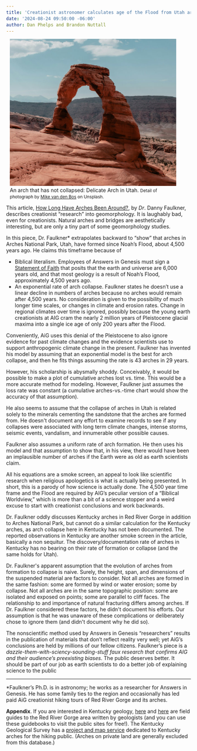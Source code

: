 ```yaml
---
title: 'Creationist astronomer calculates age of the Flood from Utah arch collapse'
date: '2024-08-24 09:50:00 -06:00'
author: Dan Phelps and Brandon Nuttall
---
```


<figure class="on-the-left-side" style="margin-top: 10px; margin-right: 40px; margin-bottom: 10px; margin-left: 10px;">
<img src="/uploads/2024/Van_Den_Bos_Arch_Detail_600.jpg" alt="Delicate Arch"/>
<figcaption>An arch that has not collapsed: Delicate Arch in Utah. <small>Detail of photograph by <a href="https://unsplash.com/photos/person-in-black-jacket-and-blue-denim-jeans-sitting-on-brown-rock-formation-during-daytime-uDKqTcWDc6U">Mike van den Bos</a> on Unsplash.</small>
</figcaption>
</figure>

This article, <a href="https://answersingenesis.org/geology/how-long-have-arches-been-around/">How Long Have Arches Been Around?</a>, by <i>Dr</i>. Danny Faulkner, describes creationist “research” into geomorphology. It is laughably bad, even for creationists. Natural arches and bridges are aesthetically interesting, but are only a tiny part of some geomorphology studies. 

In this piece, Dr. Faulkner* extrapolates backward to “show” that arches in Arches National Park, Utah, have formed since Noah’s Flood, about 4,500 years ago. He claims this timeframe because of 

<ul><li>Biblical literalism. Employees of Answers in Genesis must sign a <a href="https://answersingenesis.org/about/faith/">Statement of Faith</a> that posits that the earth and universe are 6,000 years old, and that most geology is a result of Noah’s Flood, approximately 4,500 years ago. </li>

<li>An exponential rate of arch collapse.  Faulkner states he doesn’t use a linear decline in numbers of arches because no arches would remain after 4,500 years. No consideration is given to the possibility of much longer time scales, or changes in climate and erosion rates. Change in regional climates over time is ignored, possibly because the young earth creationists at AIG cram the nearly 2 million years of Pleistocene glacial maxima into a single ice age of only 200 years after the Flood. </li></ul>

Conveniently, AiG uses this denial of the Pleistocene to also ignore evidence for past climate changes and the evidence scientists use to support anthropogenic climate change in the present. Faulkner has invented his model by assuming that an exponential model is the best for arch collapse, and then he fits things assuming the rate is 43 arches in 29 years. 

However, his scholarship is abysmally shoddy. Conceivably, it would be possible to make a plot of cumulative arches lost vs. time. This would be a more accurate method for modeling. However, Faulkner just assumes the loss rate was constant (a cumulative arches-vs.-time chart would show the accuracy of that assumption). 

He also seems to assume that the collapse of arches in Utah is related solely to the minerals cementing the sandstone that the arches are formed from. He doesn't document any effort to examine records to see if any collapses were associated with long term climate changes, intense storms, seismic events, vandalism, and innumerable other possible causes. 

Faulkner also assumes a uniform rate of arch formation. He then uses his model and that assumption to show that, in his view, there would have been an implausible number of arches if the Earth were as old as earth scientists claim. 

All his equations are a smoke screen, an appeal to look like scientific research when religious apologetics is what is actually being presented. In short, this is a parody of how science is actually done. The 4,500 year time frame and the Flood are required by AIG’s  peculiar version of a “Biblical Worldview,” which is more than a bit of a science stopper and a weird excuse to start with creationist conclusions and work backwards.

Dr. Faulkner oddly discusses Kentucky arches in Red River Gorge in addition to Arches National Park, but cannot do a similar calculation for the Kentucky arches, as arch collapse here in Kentucky has not been documented. The reported observations in Kentucky are another smoke screen in the article, basically a non sequitur. The discovery/documentation rate of arches in Kentucky has no bearing on their rate of formation or collapse (and the same holds for Utah). 

Dr. Faulkner's apparent assumption that the evolution of arches from formation to collapse is naive. Surely, the height, span, and dimensions of the suspended material are factors to consider. Not all arches are formed in the same fashion: some are formed by wind or water erosion; some by collapse. Not all arches are in the same topographic position: some are isolated and exposed on points; some are parallel to cliff faces. The relationship to and importance of natural fracturing differs among arches. If Dr. Faulkner considered these factors, he didn't document his efforts. Our assumption is that he was unaware of these complications or deliberately chose to ignore them (and didn't document why he did so).

The nonscientific method used by Answers in Genesis “researchers” results in the publication of materials that don’t reflect reality very well; yet AiG’s conclusions are held by millions of our fellow citizens. Faulkner’s piece is a <i>dazzle-them-with-sciency-sounding-stuff faux research that confirms AIG and their audience’s preexisting biases</i>. The public deserves better. It should be part of our job as earth scientists to do a better job of explaining science to the public

 ------

*Faulkner’s Ph.D. is in astronomy; he works as a researcher for Answers in Genesis. He has some family ties to the region and occasionally has led paid AiG creationist hiking tours of Red River Gorge and its arches.

<strong>Appendix</strong>. If you are interested in Kentucky geology, <a href="https://www.uky.edu/KGS/geoky/fieldtrip/2005%20NaturalBridge%20red%20river%20gorge%20guide.pdf">here</a> and <a href="https://www.uky.edu/KGS/geoky/fieldtrip/2010%20Guidebook%20natural%20bridge%20guidebook.pdf">here</a> are field guides to the Red River Gorge area written by geologists (and you can use these guidebooks to visit the public sites for free!). The Kentucky Geological Survey has a <a href="https://kgs.uky.edu/arches/">project and map service</a> dedicated to Kentucky arches for the hiking public. (Arches on private land are generally excluded from this database.)
